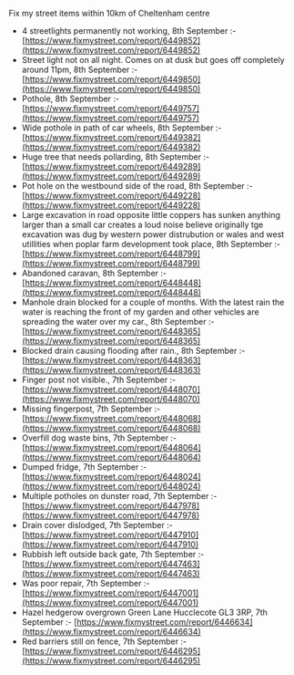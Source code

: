 Fix my street items within 10km of Cheltenham centre

<!-- fix_marker starts -->

- 4 streetlights permanently not working, 8th September :- [https://www.fixmystreet.com/report/6449852](https://www.fixmystreet.com/report/6449852)
- Street light not on all night. Comes on at dusk but goes off completely around 11pm, 8th September :- [https://www.fixmystreet.com/report/6449850](https://www.fixmystreet.com/report/6449850)
- Pothole, 8th September :- [https://www.fixmystreet.com/report/6449757](https://www.fixmystreet.com/report/6449757)
- Wide pothole in path of car wheels, 8th September :- [https://www.fixmystreet.com/report/6449382](https://www.fixmystreet.com/report/6449382)
- Huge tree that needs pollarding, 8th September :- [https://www.fixmystreet.com/report/6449289](https://www.fixmystreet.com/report/6449289)
- Pot hole on the westbound side of the road, 8th September :- [https://www.fixmystreet.com/report/6449228](https://www.fixmystreet.com/report/6449228)
- Large excavation in road opposite little coppers has sunken anything larger than a small car creates a loud noise believe originally tge excavation was dug by western power distrubution or wales and west utillities when poplar farm development took place, 8th September :- [https://www.fixmystreet.com/report/6448799](https://www.fixmystreet.com/report/6448799)
- Abandoned caravan, 8th September :- [https://www.fixmystreet.com/report/6448448](https://www.fixmystreet.com/report/6448448)
- Manhole drain blocked for a couple of months. With the latest rain the water is reaching the front of my garden and other vehicles are spreading the water over my car., 8th September :- [https://www.fixmystreet.com/report/6448365](https://www.fixmystreet.com/report/6448365)
- Blocked drain causing flooding after rain., 8th September :- [https://www.fixmystreet.com/report/6448363](https://www.fixmystreet.com/report/6448363)
- Finger post not visible., 7th September :- [https://www.fixmystreet.com/report/6448070](https://www.fixmystreet.com/report/6448070)
- Missing fingerpost, 7th September :- [https://www.fixmystreet.com/report/6448068](https://www.fixmystreet.com/report/6448068)
- Overfill dog waste bins, 7th September :- [https://www.fixmystreet.com/report/6448064](https://www.fixmystreet.com/report/6448064)
- Dumped fridge, 7th September :- [https://www.fixmystreet.com/report/6448024](https://www.fixmystreet.com/report/6448024)
- Multiple potholes on dunster road, 7th September :- [https://www.fixmystreet.com/report/6447978](https://www.fixmystreet.com/report/6447978)
- Drain cover dislodged, 7th September :- [https://www.fixmystreet.com/report/6447910](https://www.fixmystreet.com/report/6447910)
- Rubbish left outside back gate, 7th September :- [https://www.fixmystreet.com/report/6447463](https://www.fixmystreet.com/report/6447463)
- Was poor repair, 7th September :- [https://www.fixmystreet.com/report/6447001](https://www.fixmystreet.com/report/6447001)
- Hazel hedgerow overgrown Green Lane Hucclecote GL3 3RP, 7th September :- [https://www.fixmystreet.com/report/6446634](https://www.fixmystreet.com/report/6446634)
- Red barriers still on fence, 7th September :- [https://www.fixmystreet.com/report/6446295](https://www.fixmystreet.com/report/6446295)

<!-- fix_marker ends -->